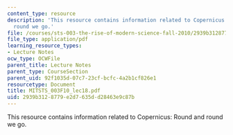 ```yaml
---
content_type: resource
description: 'This resource contains information related to Copernicus: Round and
  round we go.'
file: /courses/sts-003-the-rise-of-modern-science-fall-2010/2939b3128779e2d7635dd28463e9c87b_MITSTS_003F10_lec18.pdf
file_type: application/pdf
learning_resource_types:
- Lecture Notes
ocw_type: OCWFile
parent_title: Lecture Notes
parent_type: CourseSection
parent_uid: 92f1035d-07c7-23cf-bcfc-4a2b1cf826e1
resourcetype: Document
title: MITSTS_003F10_lec18.pdf
uid: 2939b312-8779-e2d7-635d-d28463e9c87b
---
```

This resource contains information related to Copernicus: Round and round we go.

